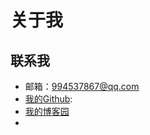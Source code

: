 # 关于我

## 联系我
* 邮箱：994537867@qq.com
* [我的Github]:
* [我的博客园]
* [我的微信公众号]:暂停运营



[我的Github]:GitHub:https://github.com/SiberiaDante
[我的博客园]:http://www.cnblogs.com/shen-hua/
[我的微信公众号]:https://github.com/SiberiaDante/SiberiaDanteLib/blob/master/sample/src/main/assets/images/qrcode.jpg
